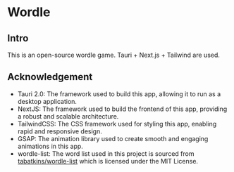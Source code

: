 # Wordle
## Intro
This is an open-source wordle game. 
Tauri + Next.js + Tailwind are used.

## Acknowledgement
- Tauri 2.0: The framework used to build this app, allowing it to run as a desktop application.
- NextJS: The framework used to build the frontend of this app, providing a robust and scalable architecture.
- TailwindCSS: The CSS framework used for styling this app, enabling rapid and responsive design.
- GSAP: The animation library used to create smooth and engaging animations in this app.
- wordle-list: The word list used in this project is sourced from [tabatkins/wordle-list](https://github.com/tabatkins/wordle-list) which is licensed under the MIT License.